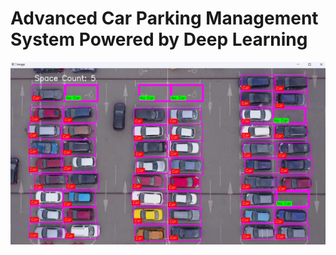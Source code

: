 # Advanced Car Parking Management System Powered by Deep Learning

![image](./carparkdetection.jpg)
